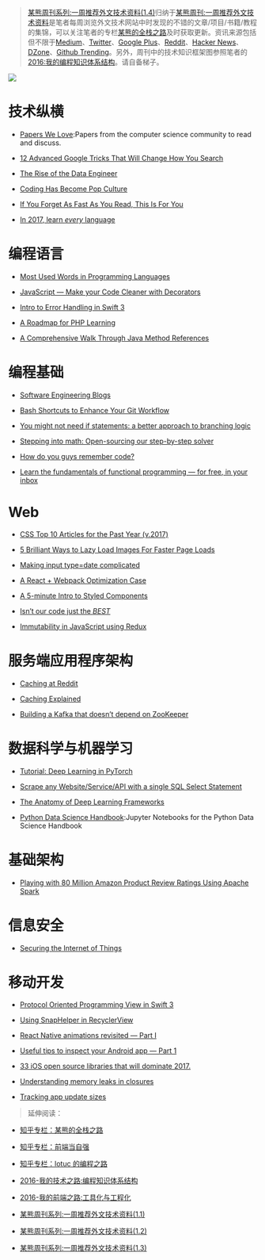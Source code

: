 ﻿> [某熊周刊系列:一周推荐外文技术资料(1.4)](https://zhuanlan.zhihu.com/p/25017944)归纳于[某熊周刊:一周推荐外文技术资料](https://github.com/wxyyxc1992/Coder-Knowledge-Graph/tree/master/Weekly)是笔者每周浏览外文技术网站中时发现的不错的文章/项目/书籍/教程的集锦，可以关注笔者的专栏[某熊的全栈之路](https://zhuanlan.zhihu.com/wxyyxc1992)及时获取更新。资讯来源包括但不限于[Medium](https://medium.com/)、[Twitter](https://twitter.com/)、[Google Plus](https://plus.google.com/)、[Reddit](https://www.reddit.com/)、[Hacker News](https://news.ycombinator.com/)、[DZone](https://dzone.com/)、[Github Trending](https://github.com/trending)。另外，周刊中的技术知识框架图参照笔者的[2016:我的编程知识体系结构](https://zhuanlan.zhihu.com/p/24476917?refer=wxyyxc1992)。请自备梯子。

![](https://coding.net/u/hoteam/p/Cache/git/raw/master/2017/1/2/075AB14B-09E7-4BB7-B59D-D1DE13B1E571.png)

# 技术纵横

* [Papers We Love](https://github.com/papers-we-love/papers-we-love):Papers from the computer science community to read and discuss.

- [12 Advanced Google Tricks That Will Change How You Search](https://medium.com/marketing-and-entrepreneurship/12-advanced-google-tricks-that-will-change-how-you-search-c29446fd0073#.144zuemij)

- [The Rise of the Data Engineer](https://medium.com/@maximebeauchemin/the-rise-of-the-data-engineer-91be18f1e603#.54fowndni)

- [Coding Has Become Pop Culture](https://hackernoon.com/coding-has-become-a-pop-culture-939100f84b0c#.jb3bo0846)

- [If You Forget As Fast As You Read, This Is For You](https://betterhumans.coach.me/if-you-forget-as-fast-as-you-read-this-is-for-you-afe1aaf04b7d#.w4s4gcrox)

- [In 2017, learn _every_ language](https://blog.bradfieldcs.com/in-2017-learn-every-language-59b11f68eee#.nt50pzee5)

# 编程语言

* [Most Used Words in Programming Languages](https://anvaka.github.io/common-words/#?lang=js)

* [JavaScript — Make your Code Cleaner with Decorators](https://medium.com/@NetanelBasal/javascript-make-your-code-cleaner-with-decorators-d34fc72af947#.ad2ykevu5)

* [Intro to Error Handling in Swift 3](https://medium.com/ios-geek-community/intro-to-error-handling-in-swift-3-edb2ce6a6668#.k8f98y9yy)

* [A Roadmap for PHP Learning](https://medium.com/@mattburgess/a-roadmap-for-php-learning-e7071b528424#.60x3yck2d)

* [A Comprehensive Walk Through Java Method References](https://dzone.com/articles/a-comprehensive-walk-over-java-method-references)

# 编程基础

* [Software Engineering Blogs](https://github.com/kilimchoi/engineering-blogs)

* [Bash Shortcuts to Enhance Your Git Workflow](https://medium.freecodecamp.com/bash-shortcuts-to-enhance-your-git-workflow-5107d64ea0ff#.mycv3z6pa)

* [You might not need if statements: a better approach to branching logic](https://hackernoon.com/you-might-not-need-if-statements-a-better-approach-to-branching-logic-59b4f877697f#.pnmxdconp)

* [Stepping into math: Open-sourcing our step-by-step solver](https://blog.socratic.org/stepping-into-math-open-sourcing-our-step-by-step-solver-9b5da066ae36#.6bt7wr11o)

* [How do you guys remember code?](https://www.reddit.com/r/learnprogramming/comments/5pgq5r/how_do_you_guys_remember_code/)

* [Learn the fundamentals of functional programming — for free, in your inbox](https://medium.freecodecamp.com/learning-the-fundamentals-of-functional-programming-425c9fd901c6#.rlhebquuo)

# Web

* [CSS Top 10 Articles for the Past Year (v.2017)](https://medium.mybridge.co/css-top-10-articles-for-the-past-year-v-2017-e5f4a1ee30f8?source=reading_list---------17-2---------)

* [5 Brilliant Ways to Lazy Load Images For Faster Page Loads](http://blog.dynamicdrive.com/5-brilliant-ways-to-lazy-load-images-for-faster-page-loads/)

* [Making input type=date complicated](https://medium.com/samsung-internet-dev/making-input-type-date-complicated-a544fd27c45a#.ipm77phyj)

* [A React + Webpack Optimization Case](https://medium.com/@kudochien/a-react-webpack-optimization-case-27da392fb3ec#.wuwtvb7vq)

* [A 5-minute Intro to Styled Components](https://medium.freecodecamp.com/a-5-minute-intro-to-styled-components-41f40eb7cd55#.pmezoo9qf)

* [Isn’t our code just the _BEST_](https://medium.com/bumpers/isnt-our-code-just-the-best-f028a78f33a9#.8l8u7xmkc)

* [Immutability in JavaScript using Redux](https://www.toptal.com/javascript/immutability-in-javascript-using-redux)

# 服务端应用程序架构

* [Caching at Reddit](https://redditblog.com/2017/01/17/caching-at-reddit/)

* [Caching Explained](https://cachingexplained.com/#caching-explained)

* [Building a Kafka that doesn’t depend on ZooKeeper](https://medium.com/the-hoard/building-a-kafka-that-doesnt-depend-on-zookeeper-2c4701b6e961#.wsyo3nnyy)

# 数据科学与机器学习

* [Tutorial: Deep Learning in PyTorch](http://iamtrask.github.io/2017/01/15/pytorch-tutorial/)

* [Scrape any Website/Service/API with a single SQL Select Statement](https://hackernoon.com/scrape-any-website-service-api-with-a-single-sql-select-statement-8d60be1e9a49#.qk9dmtpdv)

* [The Anatomy of Deep Learning Frameworks](https://medium.com/@gokul_uf/the-anatomy-of-deep-learning-frameworks-46e2a7af5e47#.v68wm4ltw)

* [Python Data Science Handbook](https://github.com/jakevdp/PythonDataScienceHandbook):Jupyter Notebooks for the Python Data Science Handbook

# 基础架构

* [Playing with 80 Million Amazon Product Review Ratings Using Apache Spark](http://minimaxir.com/2017/01/amazon-spark/)

# 信息安全

* [Securing the Internet of Things](https://iot-for-all.com/securing-the-internet-of-things-cd478d87ab92#.1qlub260s)

# 移动开发

* [Protocol Oriented Programming View in Swift 3](https://medium.com/ios-geek-community/protocol-oriented-programming-view-in-swift-3-8bcb3305c427#.2jk68w2sk)

* [Using SnapHelper in RecyclerView](https://blog.mindorks.com/using-snaphelper-in-recyclerview-fc616b6833e8?source=reading_list---------54-1---------)

* [React Native animations revisited — Part I](https://blog.callstack.io/react-native-animations-revisited-part-i-783143d4884#.4tywterbm)

* [Useful tips to inspect your Android app — Part 1](https://medium.com/freenet-engineering/useful-tips-to-inspect-your-android-app-part-1-34415239e91a#.4ft9uc743)

* [33 iOS open source libraries that will dominate 2017.](https://medium.com/app-coder-io/33-ios-open-source-libraries-that-will-dominate-2017-4762cf3ce449#.rnux26lgd)

* [Understanding memory leaks in closures](https://medium.com/compileswift/understanding-memory-leaks-in-closures-48207214cba#.p9xaigne4)

* [Tracking app update sizes](https://medium.com/google-developers/tracking-app-update-sizes-1a1f57634f7b#.lv0ymtwry)

> 延伸阅读：

* [知乎专栏：某熊的全栈之路](https://zhuanlan.zhihu.com/wxyyxc1992)
  >
* [知乎专栏：前端当自强](https://zhuanlan.zhihu.com/c_67532981)
  >
* [知乎专栏：lotuc 的编程之路](https://zhuanlan.zhihu.com/lotuc)
  >
* [2016-我的技术之路:编程知识体系结构](https://zhuanlan.zhihu.com/p/24476917?refer=wxyyxc1992)
  >
* [2016-我的前端之路:工具化与工程化](https://zhuanlan.zhihu.com/p/24575395?refer=wxyyxc1992)
  >
* [某熊周刊系列:一周推荐外文技术资料(1.1)](https://zhuanlan.zhihu.com/p/24739573)
  >
* [某熊周刊系列:一周推荐外文技术资料(1.2)](https://zhuanlan.zhihu.com/p/24840980)
  >
* [某熊周刊系列:一周推荐外文技术资料(1.3)](https://zhuanlan.zhihu.com/p/24940337)
